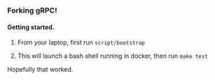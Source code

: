 ### Forking gRPC!

#### Getting started.

 1. From your laptop, first run `script/bootstrap`

 2. This will launch a bash shell running in docker, then run `make test`

Hopefully that worked.

